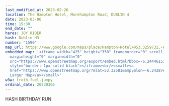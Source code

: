 ```yaml
---
last_modified_at: 2023-02-26
location: The Hampton Hotel, Morehampton Road, DUBLIN 4
date: 2023-03-06
time: 19:30
end_date: ""
hares: JOY RIDER
hash: Dublin H3
number: "1590"
map_url: https://www.google.com/maps/place/Hampton+Hotel/@53.3259732,-6.2450794,17z/data=!3m1!4b1!4m8!3m7!1s0x485b69e4427f428d:0x25ff700e0445dcfa!5m2!4m1!1i2!8m2!3d53.3259623!4d-6.2429175
embedded_map: '<iframe width="425" height="350" frameborder="0" scrolling="no"
  marginheight="0" marginwidth="0"
  src="https://www.openstreetmap.org/export/embed.html?bbox=-6.244461536407472%2C53.325114135775316%2C-6.241277754306794%2C53.326503058242984&amp;layer=mapnik&amp;marker=53.32580860266082%2C-6.242869645357132"
  style="border: 1px solid black"></iframe><br/><small><a
  href="https://www.openstreetmap.org/?mlat=53.32581&amp;mlon=-6.24287#map=19/53.32581/-6.24287">View
  Larger Map</a></small>'
w3w: froth.fuel.jumpy
ordinal_date: 20230306
---
```

HASH BIRTHDAY RUN
